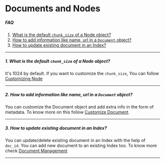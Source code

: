 # Documents and Nodes

##### FAQ

1. [What is the default `chunk_size` of a Node object?](#1-what-is-the-default-chunk_size-of-a-node-object)
2. [How to add information like name, url in a `Document` object?](#2-how-to-add-information-like-name-url-in-a-document-object)
3. [How to update existing document in an Index?](#3-how-to-update-existing-document-in-an-index)

---

##### 1. What is the default `chunk_size` of a Node object?

It's 1024 by default. If you want to customize the `chunk_size`, You can follow [Customizing Node](/python/framework/module_guides/loading/node_parsers/index#customization)

---

##### 2. How to add information like name, url in a `Document` object?

You can customize the Document object and add extra info in the form of metadata. To know more on this follow [Customize Document](/python/framework/module_guides/loading/documents_and_nodes/usage_documents#customizing-documents).

---

##### 3. How to update existing document in an Index?

You can update/delete existing document in an Index with the help of `doc_id`. You can add new document to an existing Index too. To know more check [Document Management](/python/framework/module_guides/indexing/document_management)

---
